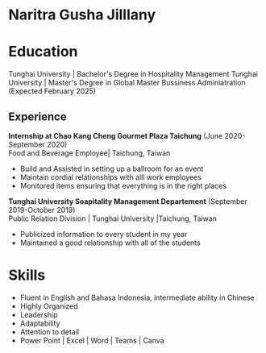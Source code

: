 # Naritra Gusha Jilllany


# Education
Tunghai University | Bachelor's Degree in Hospitality Management
Tunghai University | Master's Degree in Global Master Bussiness Adminiatration (Expected February 2025)

## Experience
**Internship at Chao Kang Cheng Gourmet Plaza Taichung** 
(June 2020-September 2020)   
Food and Beverage Employee| Taichung, Taiwan
- Build and Assisted in setting up a ballroom for an event
- Maintain cordial relationships with alll work employees
- Monitored items ensuring that everything is in the right places

**Tunghai University Soapitality Management Departement**
(September 2019-October 2019)     
Public Relation Division | Tunghai University |Taichung, Taiwan
- Publicized information to every student in my year
- Maintained a good relationship with all of the students

# Skills

- Fluent in English and Bahasa Indonesia, intermediate ability in Chinese
- Highly Organized
- Leadership
- Adaptability
- Attention to detail
- Power Point | Excel | Word | Teams | Canva


